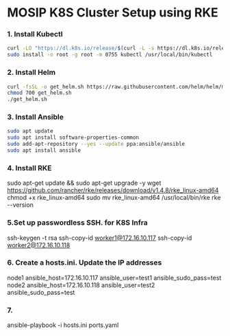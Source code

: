 # MOSIP K8S Cluster Setup using RKE

### 1. Install Kubectl
```sh
curl -LO "https://dl.k8s.io/release/$(curl -L -s https://dl.k8s.io/release/stable.txt)/bin/linux/amd64/kubectl"
sudo install -o root -g root -m 0755 kubectl /usr/local/bin/kubectl
```
### 2. Install Helm
```sh
curl -fsSL -o get_helm.sh https://raw.githubusercontent.com/helm/helm/main/scripts/get-helm-3
chmod 700 get_helm.sh
./get_helm.sh
```
### 3. Install Ansible
```sh
sudo apt update
sudo apt install software-properties-common
sudo add-apt-repository --yes --update ppa:ansible/ansible
sudo apt install ansible
```

### 4. Install RKE
sudo apt-get update && sudo apt-get upgrade -y
wget https://github.com/rancher/rke/releases/download/v1.4.8/rke_linux-amd64
chmod +x rke_linux-amd64
sudo mv rke_linux-amd64 /usr/local/bin/rke
rke --version


### 5.Set up passwordless SSH. for K8S Infra
ssh-keygen -t rsa
ssh-copy-id worker1@172.16.10.117
ssh-copy-id worker2@172.16.10.118

### 6. Create a hosts.ini. Update the IP addresses
node1 ansible_host=172.16.10.117 ansible_user=test1 ansible_sudo_pass=test
node2 ansible_host=172.16.10.118 ansible_user=test2 ansible_sudo_pass=test

### 7.
ansible-playbook -i hosts.ini ports.yaml
